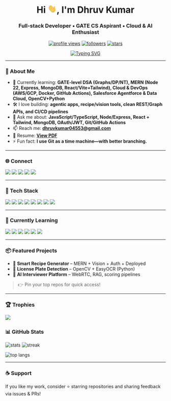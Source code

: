<!-- Polished GitHub Profile README for Dhruv Kumar -->
<!-- Tip: Replace any placeholders marked with 🔧 to your exact handles/links -->

<!-- Header -->
<h1 align="center">Hi <img src="https://raw.githubusercontent.com/ABSphreak/ABSphreak/master/gifs/Hi.gif" width="28px"/>, I'm Dhruv Kumar</h1>
<h3 align="center">Full-stack Developer • GATE CS Aspirant • Cloud & AI Enthusiast</h3>

<p align="center">
  <a href="https://github.com/dhruvkum7"><img src="https://komarev.com/ghpvc/?username=dhruvkum7&label=Profile%20Views&color=0e75b6&style=flat" alt="profile views"/></a>
  <a href="https://github.com/dhruvkum7?tab=followers"><img src="https://img.shields.io/github/followers/dhruvkum7?label=Followers&style=flat" alt="followers"/></a>
  <a href="https://github.com/dhruvkum7"><img src="https://img.shields.io/github/stars/dhruvkum7?affiliations=OWNER%2CCOLLABORATOR&style=flat" alt="stars"/></a>
</p>

<p align="center">
  <a href="https://git.io/typing-svg">
    <img src="https://readme-typing-svg.herokuapp.com?font=Inter&weight=600&size=20&duration=2500&pause=600&center=true&vCenter=true&width=650&lines=I+turn+ideas+into+production-ready+web+apps;MERN+%7C+Cloud+%7C+CI%2FCD+%7C+AI%2FML;Learning+in+public+%26+shipping+fast" alt="Typing SVG" />
  </a>
</p>

---

### 🚀 About Me
- 🌱 Currently learning: **GATE-level DSA (Graphs/DP/NT), MERN (Node 22, Express, MongoDB, React/Vite+Tailwind), Cloud & DevOps (AWS/GCP, Docker, GitHub Actions), Salesforce Agentforce & Data Cloud, OpenCV+Python**
- 🛠️ I love building: **agentic apps, recipe/vision tools, clean REST/Graph APIs, and CI/CD pipelines**
- 💬 Ask me about: **JavaScript/TypeScript, Node/Express, React + Tailwind, MongoDB, OAuth/JWT, Git/GitHub Actions**
- 📫 Reach me: **dhruvkumar04553@gmail.com**
- 📄 Resume: **[View PDF](https://drive.google.com/file/d/1_dEyNSl3cSt0QG3Km0NzJpn2SizIhG2-/view?usp=drive_link)**
- ⚡ Fun fact: **I use Git as a time machine—with better branching.**

---

### 🌐 Connect
<p>
  <!-- 🔧 Replace links with your exact handles (no spaces) -->
  <a href="www.linkedin.com/in/dhruv-kumar-dk" target="_blank"><img src="https://skillicons.dev/icons?i=linkedin" height="32" /></a>
  <a href="https://instagram.com/dhruv_v_k" target="_blank"><img src="https://skillicons.dev/icons?i=instagram" height="32" /></a>
  <a href="https://leetcode.com/u/dhruvkum7" target="_blank"><img src="https://img.shields.io/badge/LeetCode-FFA116?logo=leetcode&logoColor=white" height="22"/></a>
  <a href="https://www.codechef.com/users/dhruvkum7" target="_blank"><img src="https://img.shields.io/badge/CodeChef-5B4638?logo=codechef&logoColor=white" height="22"/></a>
  <a href="https://auth.geeksforgeeks.org/user/dhruvkum7" target="_blank"><img src="https://img.shields.io/badge/GeeksforGeeks-2F8D46?logo=geeksforgeeks&logoColor=white" height="22"/></a>
</p>

---

### 🧰 Tech Stack
<p>
  <img src="https://skillicons.dev/icons?i=js,ts,cpp,java,python" />
  <img src="https://skillicons.dev/icons?i=react,next,redux,vite,tailwind" />
  <img src="https://skillicons.dev/icons?i=nodejs,express" />
  <img src="https://skillicons.dev/icons?i=mongodb,mysql,postgres,redis" />
  <img src="https://skillicons.dev/icons?i=git,github,githubactions,docker" />
  <img src="https://skillicons.dev/icons?i=aws,gcp,firebase,vercel,netlify" />
  <img src="https://skillicons.dev/icons?i=opencv,tensorflow,pytorch" />
  <img src="https://skillicons.dev/icons?i=jest,vitest,playwright" />
</p>

---

### 🌱 Currently Learning
<p>
  <img src="https://img.shields.io/badge/DSA-Graphs%2FDP%2FNT-blue" />
  <img src="https://img.shields.io/badge/MERN-React%2FNode%2FExpress%2FMongo-green" />
  <img src="https://img.shields.io/badge/Cloud-AWS%2FGCP-orange" />
  <img src="https://img.shields.io/badge/DevOps-Docker%20%7C%20GitHub%20Actions-yellow" />
  <img src="https://img.shields.io/badge/Salesforce-Agentforce%20%7C%20Data%20Cloud-13b5ec" />
  <img src="https://img.shields.io/badge/CV-OpenCV%20%7C%20Python-purple" />
</p>

---

### 📦 Featured Projects
- 🍳 **Smart Recipe Generator** – MERN + Vision + Auth + Deployed  
- 🔎 **License Plate Detection** – OpenCV + EasyOCR (Python)  
- 🧠 **AI Interviewer Platform** – WebRTC, RAG, scoring pipelines  
> 👉 Pin your top repos for quick access!

---

### 🏆 Trophies
<p align="left">
  <img src="https://github-profile-trophy.vercel.app/?username=dhruvkum7&theme=algolia&margin-w=8&margin-h=8&no-bg=true&no-frame=true" />
</p>

### 📊 GitHub Stats
<p>
  <img height="165" src="https://github-readme-stats.vercel.app/api?username=dhruvkum7&show_icons=true&rank_icon=github&hide_border=true&theme=tokyonight" alt="stats"/>
  <img height="165" src="https://github-readme-streak-stats.herokuapp.com/?user=dhruvkum7&hide_border=true&theme=tokyonight" alt="streak"/>
</p>
<p>
  <img height="165" src="https://github-readme-stats.vercel.app/api/top-langs/?username=dhruvkum7&layout=compact&hide_border=true&theme=tokyonight" alt="top langs"/>
</p>

---

### ☕ Support
If you like my work, consider ⭐ starring repositories and sharing feedback via issues & PRs!

<!-- Quick Fixes You Needed:
1) Removed broken "Ask me about" mega-line and replaced with clean bullets.
2) Cleaned social links (spaces break URLs). Use exact handles where marked.
3) Unified visual theme (Tokyonight) and no-border cards for a sleeker look.
4) Grouped skills with skillicons.dev for a compact grid.
5) Added typing banner + badges for a modern profile vibe.
-->
